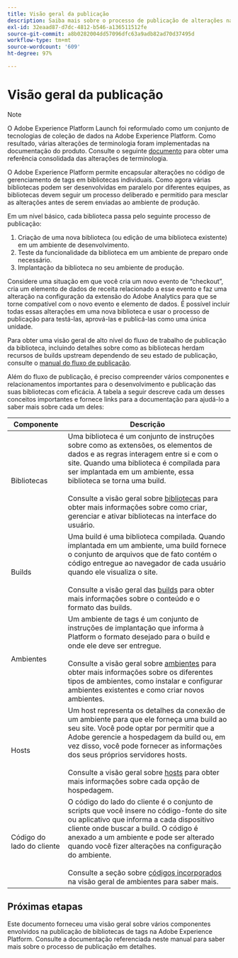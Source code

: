 ```yaml
---
title: Visão geral da publicação
description: Saiba mais sobre o processo de publicação de alterações nas bibliotecas de código do gerenciamento de tags no Adobe Experience Platform.
exl-id: 32eaad87-d7dc-4812-b546-a136511512fe
source-git-commit: a8b0282004dd57096dfc63a9adb82ad70d37495d
workflow-type: tm+mt
source-wordcount: '609'
ht-degree: 97%

---
```


# Visão geral da publicação

>[!NOTE]
>
>O Adobe Experience Platform Launch foi reformulado como um conjunto de tecnologias de coleção de dados na Adobe Experience Platform. Como resultado, várias alterações de terminologia foram implementadas na documentação do produto. Consulte o seguinte [documento](../../term-updates.md) para obter uma referência consolidada das alterações de terminologia.

O Adobe Experience Platform permite encapsular alterações no código de gerenciamento de tags em bibliotecas individuais. Como agora várias bibliotecas podem ser desenvolvidas em paralelo por diferentes equipes, as bibliotecas devem seguir um processo deliberado e permitido para mesclar as alterações antes de serem enviadas ao ambiente de produção.

Em um nível básico, cada biblioteca passa pelo seguinte processo de publicação:

1. Criação de uma nova biblioteca (ou edição de uma biblioteca existente) em um ambiente de desenvolvimento.
1. Teste da funcionalidade da biblioteca em um ambiente de preparo onde necessário.
1. Implantação da biblioteca no seu ambiente de produção.

Considere uma situação em que você cria um novo evento de “checkout”, cria um elemento de dados de receita relacionado a esse evento e faz uma alteração na configuração da extensão do Adobe Analytics para que se torne compatível com o novo evento e elemento de dados. É possível incluir todas essas alterações em uma nova biblioteca e usar o processo de publicação para testá-las, aprová-las e publicá-las como uma única unidade.

Para obter uma visão geral de alto nível do fluxo de trabalho de publicação da biblioteca, incluindo detalhes sobre como as bibliotecas herdam recursos de builds upstream dependendo de seu estado de publicação, consulte o [manual do fluxo de publicação](./publishing-flow.md).

Além do fluxo de publicação, é preciso compreender vários componentes e relacionamentos importantes para o desenvolvimento e publicação das suas bibliotecas com eficácia. A tabela a seguir descreve cada um desses conceitos importantes e fornece links para a documentação para ajudá-lo a saber mais sobre cada um deles:

| Componente | Descrição |
| --- | --- |
| Bibliotecas | Uma biblioteca é um conjunto de instruções sobre como as extensões, os elementos de dados e as regras interagem entre si e com o site. Quando uma biblioteca é compilada para ser implantada em um ambiente, essa biblioteca se torna uma build.<br><br>Consulte a visão geral sobre [bibliotecas](./libraries.md) para obter mais informações sobre como criar, gerenciar e ativar bibliotecas na interface do usuário. |
| Builds | Uma build é uma biblioteca compilada. Quando implantada em um ambiente, uma build fornece o conjunto de arquivos que de fato contém o código entregue ao navegador de cada usuário quando ele visualiza o site.<br><br>Consulte a visão geral das [builds](./builds.md) para obter mais informações sobre o conteúdo e o formato das builds. |
| Ambientes | Um ambiente de tags é um conjunto de instruções de implantação que informa à Platform o formato desejado para o build e onde ele deve ser entregue.<br><br>Consulte a visão geral sobre [ambientes](./environments.md) para obter mais informações sobre os diferentes tipos de ambientes, como instalar e configurar ambientes existentes e como criar novos ambientes. |
| Hosts | Um host representa os detalhes da conexão de um ambiente para que ele forneça uma build ao seu site. Você pode optar por permitir que a Adobe gerencie a hospedagem da build ou, em vez disso, você pode fornecer as informações dos seus próprios servidores hosts.<br><br>Consulte a visão geral sobre [hosts](./hosts/hosts-overview.md) para obter mais informações sobre cada opção de hospedagem. |
| Código do lado do cliente | O código do lado do cliente é o conjunto de scripts que você insere no código-fonte do site ou aplicativo que informa a cada dispositivo cliente onde buscar a build. O código é anexado a um ambiente e pode ser alterado quando você fizer alterações na configuração do ambiente.<br><br>Consulte a seção sobre [códigos incorporados](./environments.md#embed-code) na visão geral de ambientes para saber mais. |

## Próximas etapas

Este documento forneceu uma visão geral sobre vários componentes envolvidos na publicação de bibliotecas de tags na Adobe Experience Platform. Consulte a documentação referenciada neste manual para saber mais sobre o processo de publicação em detalhes.
